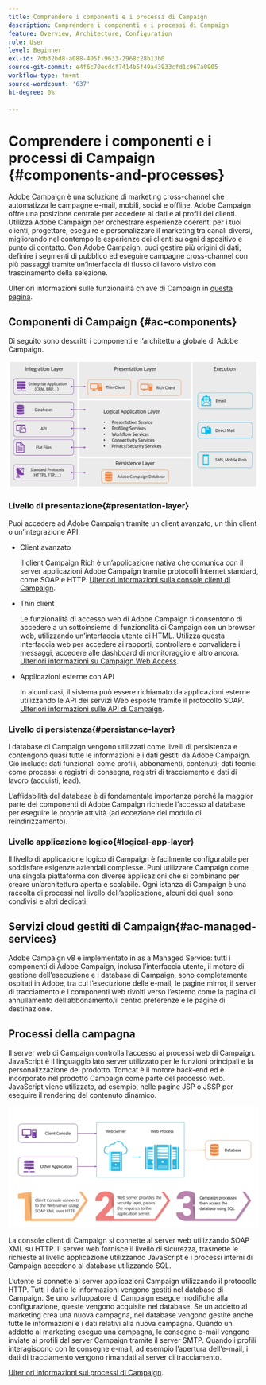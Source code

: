 ```yaml
---
title: Comprendere i componenti e i processi di Campaign
description: Comprendere i componenti e i processi di Campaign
feature: Overview, Architecture, Configuration
role: User
level: Beginner
exl-id: 7db32bd8-a088-405f-9633-2968c28b13b0
source-git-commit: e4f6c70ecdcf7414b5f49a43933cfd1c967a0905
workflow-type: tm+mt
source-wordcount: '637'
ht-degree: 0%

---
```


# Comprendere i componenti e i processi di Campaign {#components-and-processes}

Adobe Campaign è una soluzione di marketing cross-channel che automatizza le campagne e-mail, mobili, social e offline. Adobe Campaign offre una posizione centrale per accedere ai dati e ai profili dei clienti. Utilizza Adobe Campaign per orchestrare esperienze coerenti per i tuoi clienti, progettare, eseguire e personalizzare il marketing tra canali diversi, migliorando nel contempo le esperienze dei clienti su ogni dispositivo e punto di contatto. Con Adobe Campaign, puoi gestire più origini di dati, definire i segmenti di pubblico ed eseguire campagne cross-channel con più passaggi tramite un’interfaccia di flusso di lavoro visivo con trascinamento della selezione.

Ulteriori informazioni sulle funzionalità chiave di Campaign in [questa pagina](../start/get-started.md).

## Componenti di Campaign {#ac-components}

Di seguito sono descritti i componenti e l’architettura globale di Adobe Campaign.

![](assets/do-not-localize//ac-components.png)

### Livello di presentazione{#presentation-layer}

Puoi accedere ad Adobe Campaign tramite un client avanzato, un thin client o un’integrazione API.

* Client avanzato

  Il client Campaign Rich è un’applicazione nativa che comunica con il server applicazioni Adobe Campaign tramite protocolli Internet standard, come SOAP e HTTP. [Ulteriori informazioni sulla console client di Campaign](../start/connect.md).

* Thin client

  Le funzionalità di accesso web di Adobe Campaign ti consentono di accedere a un sottoinsieme di funzionalità di Campaign con un browser web, utilizzando un’interfaccia utente di HTML. Utilizza questa interfaccia web per accedere ai rapporti, controllare e convalidare i messaggi, accedere alle dashboard di monitoraggio e altro ancora.  [Ulteriori informazioni su Campaign Web Access](../start/connect.md).

* Applicazioni esterne con API

  In alcuni casi, il sistema può essere richiamato da applicazioni esterne utilizzando le API dei servizi Web esposte tramite il protocollo SOAP. [Ulteriori informazioni sulle API di Campaign](../dev/api.md).

### Livello di persistenza{#persistance-layer}

I database di Campaign vengono utilizzati come livelli di persistenza e contengono quasi tutte le informazioni e i dati gestiti da Adobe Campaign. Ciò include: dati funzionali come profili, abbonamenti, contenuti; dati tecnici come processi e registri di consegna, registri di tracciamento e dati di lavoro (acquisti, lead).

L’affidabilità del database è di fondamentale importanza perché la maggior parte dei componenti di Adobe Campaign richiede l’accesso al database per eseguire le proprie attività (ad eccezione del modulo di reindirizzamento).

### Livello applicazione logico{#logical-app-layer}

Il livello di applicazione logico di Campaign è facilmente configurabile per soddisfare esigenze aziendali complesse. Puoi utilizzare Campaign come una singola piattaforma con diverse applicazioni che si combinano per creare un’architettura aperta e scalabile. Ogni istanza di Campaign è una raccolta di processi nel livello dell’applicazione, alcuni dei quali sono condivisi e altri dedicati.

## Servizi cloud gestiti di Campaign{#ac-managed-services}

Adobe Campaign v8 è implementato in as a Managed Service: tutti i componenti di Adobe Campaign, inclusa l’interfaccia utente, il motore di gestione dell’esecuzione e i database di Campaign, sono completamente ospitati in Adobe, tra cui l’esecuzione delle e-mail, le pagine mirror, il server di tracciamento e i componenti web rivolti verso l’esterno come la pagina di annullamento dell’abbonamento/il centro preferenze e le pagine di destinazione.

## Processi della campagna

Il server web di Campaign controlla l’accesso ai processi web di Campaign. JavaScript è il linguaggio lato server utilizzato per le funzioni principali e la personalizzazione del prodotto. Tomcat è il motore back-end ed è incorporato nel prodotto Campaign come parte del processo web. JavaScript viene utilizzato, ad esempio, nelle pagine JSP o JSSP per eseguire il rendering del contenuto dinamico.

![](assets/do-not-localize/ac-processes.png)

La console client di Campaign si connette al server web utilizzando SOAP XML su HTTP. Il server web fornisce il livello di sicurezza, trasmette le richieste al livello applicazione utilizzando JavaScript e i processi interni di Campaign accedono al database utilizzando SQL.

<!--The overall communication between Campaign processes are described in the following standalone deployment diagram: all Campaign components are installed in the same machine.

![](assets/do-not-localize//ac-standalone.png) -->

L’utente si connette al server applicazioni Campaign utilizzando il protocollo HTTP. Tutti i dati e le informazioni vengono gestiti nel database di Campaign. Se uno sviluppatore di Campaign esegue modifiche alla configurazione, queste vengono acquisite nel database. Se un addetto al marketing crea una nuova campagna, nel database vengono gestite anche tutte le informazioni e i dati relativi alla nuova campagna. Quando un addetto al marketing esegue una campagna, le consegne e-mail vengono inviate ai profili dal server Campaign tramite il server SMTP. Quando i profili interagiscono con le consegne e-mail, ad esempio l’apertura dell’e-mail, i dati di tracciamento vengono rimandati al server di tracciamento.

[Ulteriori informazioni sui processi di Campaign](../architecture/general-architecture.md#dev-env).
